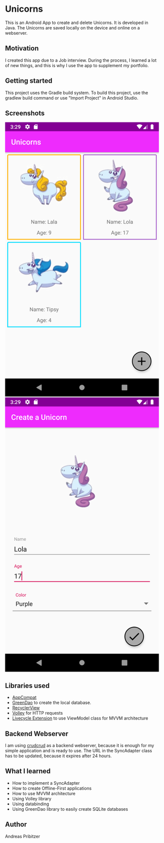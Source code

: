 # Unicorns
This is an Android App to create and delete Unicorns. It is developed in Java. The Unicorns are saved locally on the device and online on a webserver.

## Motivation
I created this app due to a Job interview. During the process, I learned a lot of new things, and this is why I use the app to supplement my portfolio.

## Getting started
This project uses the Gradle build system. To build this project, use the gradlew build command or use "Import Project" in Android Studio.

## Screenshots
![](images/Screenshot1.png)
![](images/Screenshot2.png)

## Libraries used
* [AppCompat](https://developer.android.com/topic/libraries/support-library/packages)
* [GreenDao](http://greenrobot.org/greendao/) to create the local database.
* [RecyclerView](https://developer.android.com/guide/topics/ui/layout/recyclerview)
* [Volley](https://developer.android.com/training/volley) for HTTP requests
* [Livecycle Extension](https://developer.android.com/jetpack/androidx/releases/lifecycle) to use ViewModel class for MVVM architecture

## Backend Webserver
I am using [crudcrud](https://crudcrud.com/) as a backend webserver, because it is enough for my simple application and is ready to use. The URL in the SyncAdapter class has to be updated, because it expires after 24 hours.

## What I learned
* How to implement a SyncAdapter
* How to create Offline-First applications
* How to use MVVM architecture
* Using Volley library
* Using databinding
* Using GreenDao library to easily create SQLite databases

## Author
Andreas Pribitzer
